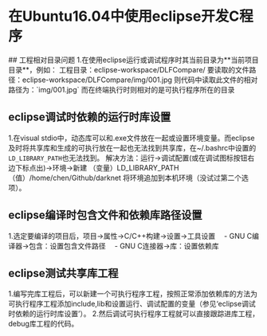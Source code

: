 # 在Ubuntu16.04中使用eclipse开发C程序
<div>

</div>
## 工程相对目录问题
1.在使用eclipse运行或调试程序时其当前目录为**当前项目目录**，例如：
工程目录：eclipse-workspace/DLFCompare/
要读取的文件路径：eclipse-workspace/DLFCompare/img/001.jpg
则代码中读取此文件的相对路径为：`img/001.jpg`
而在终端执行时则相对的是可执行程序所在的目录

## eclipse调试时依赖的运行时库设置
1.在visual stdio中，动态库可以和.exe文件放在一起或设置环境变量。而eclipse及时将共享库和生成的可执行放在一起也无法找到共享库，在~/.bashrc中设置的`LD_LIBRARY_PATH`也无法找到。
解决方法：运行->调试配置(或在调试图标按钮右边下标点出)->环境->新建
（变量）LD_LIBRARY_PATH
（值）/home/chen/Github/darknet
将环境追加到本机环境（没试过第二个选项）。

## eclipse编译时包含文件和依赖库路径设置
1.选定要编译的项目后，项目->属性->C/C++构建->设置->工具设置
　- GNU C编译器->包含：设置包含文件路径
　- GNU C连接器->库：设置依赖库

## eclipse测试共享库工程
1.编写完库工程后，可以新建一个可执行程序工程，按照正常添加依赖库的方法为可执行程序工程添加include,lib和设置运行、调试配置的变量（参见‘eclipse调试时依赖的运行时库设置’）。
2.然后调试可执行程序工程就可以直接跟踪进库工程，debug库工程的代码。
